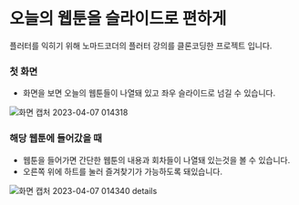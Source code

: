 # 오늘의 웹툰을 슬라이드로 편하게
플러터를 익히기 위해 노마드코더의 플러터 강의를 클론코딩한 프로젝트 입니다.

### 첫 화면
- 화면을 보면 오늘의 웹툰들이 나열돼 있고 좌우 슬라이드로 넘길 수 있습니다.

![화면 캡처 2023-04-07 014318](https://user-images.githubusercontent.com/79801565/230444458-78258681-58e3-440d-a2c8-1adf839889f4.png)

### 해당 웹툰에 들어갔을 때
- 웹툰을 들어가면 간단한 웹툰의 내용과 회차들이 나열돼 있는것을 볼 수 있습니다.
- 오른쪽 위에 하트를 눌러 즐겨찾기가 가능하도록 돼있습니다.

![화면 캡처 2023-04-07 014340 details](https://user-images.githubusercontent.com/79801565/230444602-30dcc7cf-f83f-4a08-bb9e-cc69b28ef284.png)
